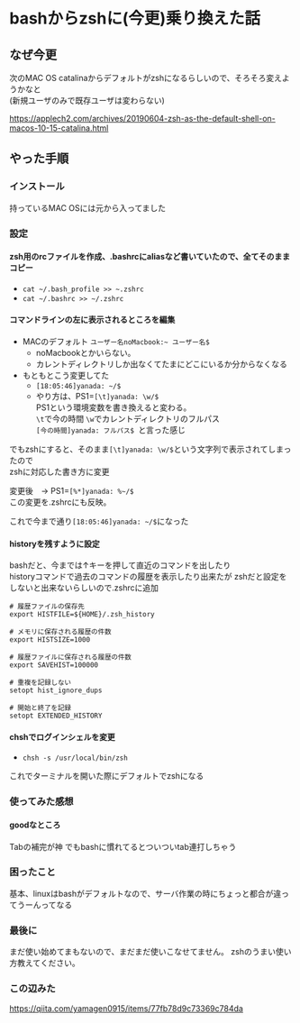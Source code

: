 # bashからzshに(今更)乗り換えた話

## なぜ今更
次のMAC OS catalinaからデフォルトがzshになるらしいので、そろそろ変えようかなと  
(新規ユーザのみで既存ユーザは変わらない)

https://applech2.com/archives/20190604-zsh-as-the-default-shell-on-macos-10-15-catalina.html  

## やった手順
### インストール
持っているMAC OSには元から入ってました

### 設定

#### zsh用のrcファイルを作成、.bashrcにaliasなど書いていたので、全てそのままコピー
- `cat ~/.bash_profile >> ~.zshrc`
- `cat ~/.bashrc >> ~/.zshrc`




#### コマンドラインの左に表示されるところを編集
- MACのデフォルト `ユーザー名noMacbook:~ ユーザー名$ `
  - noMacbookとかいらない。
  - カレントディレクトリしか出なくてたまにどこにいるか分からなくなる
- もともとこう変更してた
  - `[18:05:46]yanada: ~/$`
  - やり方は、PS1=`[\t]yanada: \w/$`  
    PS1という環境変数を書き換えると変わる。  
     `\t`で今の時間 `\w`でカレントディレクトリのフルパス  
     `[今の時間]yanada: フルパス$ `と言った感じ
     
でもzshにすると、そのまま`[\t]yanada: \w/$`という文字列で表示されてしまったので  
zshに対応した書き方に変更  

変更後　→ PS1=`[%*]yanada: %~/$ `  
この変更を.zshrcにも反映。

これで今まで通り`[18:05:46]yanada: ~/$`になった

#### historyを残すように設定
bashだと、今までは↑キーを押して直近のコマンドを出したり  
historyコマンドで過去のコマンドの履歴を表示したり出来たが
zshだと設定をしないと出来ないらしいので.zshrcに追加
```
# 履歴ファイルの保存先
export HISTFILE=${HOME}/.zsh_history

# メモリに保存される履歴の件数
export HISTSIZE=1000

# 履歴ファイルに保存される履歴の件数
export SAVEHIST=100000

# 重複を記録しない
setopt hist_ignore_dups

# 開始と終了を記録
setopt EXTENDED_HISTORY
```

#### chshでログインシェルを変更
- `chsh -s /usr/local/bin/zsh`

これでターミナルを開いた際にデフォルトでzshになる

### 使ってみた感想
#### goodなところ
Tabの補完が神
  でもbashに慣れてるとついついtab連打しちゃう
  
### 困ったこと
基本、linuxはbashがデフォルトなので、サーバ作業の時にちょっと都合が違ってうーんってなる

### 最後に
まだ使い始めてまもないので、まだまだ使いこなせてません。
zshのうまい使い方教えてください。

### この辺みた
https://qiita.com/yamagen0915/items/77fb78d9c73369c784da
